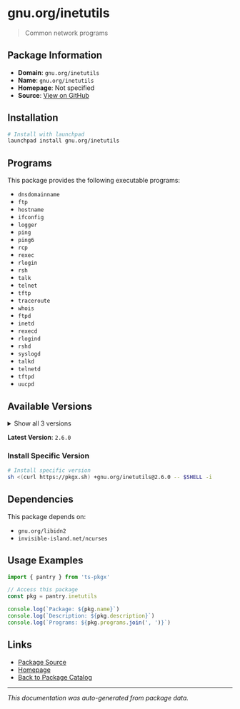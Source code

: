 # gnu.org/inetutils

> Common network programs

## Package Information

- **Domain**: `gnu.org/inetutils`
- **Name**: `gnu.org/inetutils`
- **Homepage**: Not specified
- **Source**: [View on GitHub](https://github.com/pkgxdev/pantry/tree/main/projects/gnu.org/inetutils/package.yml)

## Installation

```bash
# Install with launchpad
launchpad install gnu.org/inetutils
```

## Programs

This package provides the following executable programs:

- `dnsdomainname`
- `ftp`
- `hostname`
- `ifconfig`
- `logger`
- `ping`
- `ping6`
- `rcp`
- `rexec`
- `rlogin`
- `rsh`
- `talk`
- `telnet`
- `tftp`
- `traceroute`
- `whois`
- `ftpd`
- `inetd`
- `rexecd`
- `rlogind`
- `rshd`
- `syslogd`
- `talkd`
- `telnetd`
- `tftpd`
- `uucpd`

## Available Versions

<details>
<summary>Show all 3 versions</summary>

- `2.6.0`, `2.5.0`, `2.4.0`

</details>

**Latest Version**: `2.6.0`

### Install Specific Version

```bash
# Install specific version
sh <(curl https://pkgx.sh) +gnu.org/inetutils@2.6.0 -- $SHELL -i
```

## Dependencies

This package depends on:

- `gnu.org/libidn2`
- `invisible-island.net/ncurses`

## Usage Examples

```typescript
import { pantry } from 'ts-pkgx'

// Access this package
const pkg = pantry.inetutils

console.log(`Package: ${pkg.name}`)
console.log(`Description: ${pkg.description}`)
console.log(`Programs: ${pkg.programs.join(', ')}`)
```

## Links

- [Package Source](https://github.com/pkgxdev/pantry/tree/main/projects/gnu.org/inetutils/package.yml)
- [Homepage](#)
- [Back to Package Catalog](../../../package-catalog.md)

---

*This documentation was auto-generated from package data.*

